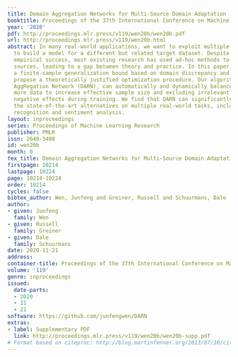 ```yaml
---
title: Domain Aggregation Networks for Multi-Source Domain Adaptation
booktitle: Proceedings of the 37th International Conference on Machine Learning
year: '2020'
pdf: http://proceedings.mlr.press/v119/wen20b/wen20b.pdf
url: http://proceedings.mlr.press/v119/wen20b.html
abstract: In many real-world applications, we want to exploit multiple source datasets
  to build a model for a different but related target dataset. Despite the recent
  empirical success, most existing research has used ad-hoc methods to combine multiple
  sources, leading to a gap between theory and practice. In this paper, we develop
  a finite-sample generalization bound based on domain discrepancy and accordingly
  propose a theoretically justified optimization procedure. Our algorithm, Domain
  AggRegation Network (DARN), can automatically and dynamically balance between including
  more data to increase effective sample size and excluding irrelevant data to avoid
  negative effects during training. We find that DARN can significantly outperform
  the state-of-the-art alternatives on multiple real-world tasks, including digit/object
  recognition and sentiment analysis.
layout: inproceedings
series: Proceedings of Machine Learning Research
publisher: PMLR
issn: 2640-3498
id: wen20b
month: 0
tex_title: Domain Aggregation Networks for Multi-Source Domain Adaptation
firstpage: 10214
lastpage: 10224
page: 10214-10224
order: 10214
cycles: false
bibtex_author: Wen, Junfeng and Greiner, Russell and Schuurmans, Dale
author:
- given: Junfeng
  family: Wen
- given: Russell
  family: Greiner
- given: Dale
  family: Schuurmans
date: 2020-11-21
address: 
container-title: Proceedings of the 37th International Conference on Machine Learning
volume: '119'
genre: inproceedings
issued:
  date-parts:
  - 2020
  - 11
  - 21
software: https://github.com/junfengwen/DARN
extras:
- label: Supplementary PDF
  link: http://proceedings.mlr.press/v119/wen20b/wen20b-supp.pdf
# Format based on citeproc: http://blog.martinfenner.org/2013/07/30/citeproc-yaml-for-bibliographies/
---
```


